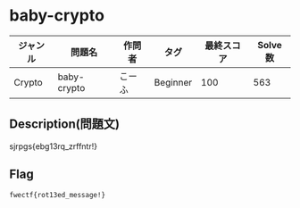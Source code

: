 # baby-crypto

|ジャンル|問題名|作問者|タグ|最終スコア|Solve数|
|---|---|---|---|---|---|
|Crypto|baby-crypto|こーふ|Beginner|100|563|
## Description(問題文)

sjrpgs{ebg13rq_zrffntr!}

## Flag

`fwectf{rot13ed_message!}`

